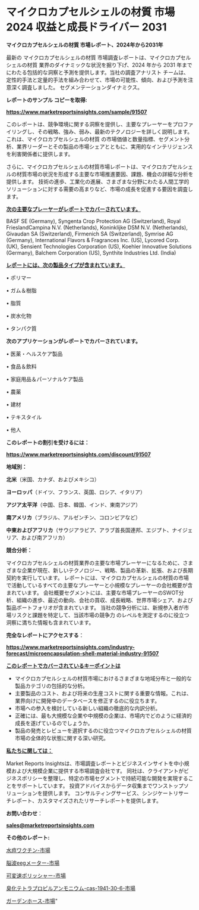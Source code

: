 # マイクロカプセルシェルの材質 市場 2024 収益と成長ドライバー 2031

<strong>マイクロカプセルシェルの材質 市場レポート、2024年から2031年</strong>

最新の マイクロカプセルシェルの材質 市場調査レポートは、マイクロカプセルシェルの材質 業界のダイナミックな状況を掘り下げ、2024 年から 2031 年までにわたる包括的な洞察と予測を提供します。当社の調査アナリスト チームは、定性的手法と定量的手法を組み合わせて、市場の可能性、傾向、および予測を注意深く調査しました。 セグメンテーションダイナミクス。



<strong>レポートのサンプル コピーを取得:</strong> <a href=https://www.marketreportsinsights.com/sample/91507>

<strong><u>https://www.marketreportsinsights.com/sample/91507</u></strong></a>

このレポートは、競争環境に関する洞察を提供し、主要なプレーヤーをプロファイリングし、その戦略、強み、弱み、最新のテクノロジーを詳しく説明します。 これは、マイクロカプセルシェルの材質 の市場価値と数量指標、セグメント分析、業界リーダーとその製品の市場シェアとともに、実用的なインテリジェンスを利害関係者に提供します。

さらに、マイクロカプセルシェルの材質市場レポートは、マイクロカプセルシェルの材質市場の状況を形成する主要な市場推進要因、課題、機会の詳細な分析を提供します。 技術の進歩、工業化の進展、さまざまな分野にわたる人間工学的ソリューションに対する需要の高まりなど、市場の成長を促進する要因を調査します。



<strong><u>次の主要なプレーヤーがレポートでカバーされています。</u></strong>

BASF SE (Germany), Syngenta Crop Protection AG (Switzerland), Royal FrieslandCampina N.V. (Netherlands), Koninklijke DSM N.V. (Netherlands), Givaudan SA (Switzerland), Firmenich SA (Switzerland), Symrise AG (Germany), International Flavors & Fragrances Inc. (US), Lycored Corp. (UK), Sensient Technologies Corporation (US), Koehler Innovative Solutions (Germany), Balchem Corporation (US), Synthite Industries Ltd. (India)



<strong><u><b>レポートには、次の製品タイプが含まれています。</b></u></strong>

• ポリマー

• ガム＆樹脂

• 脂質

• 炭水化物

• タンパク質



<strong><b>次のアプリケーションがレポートでカバーされています。</b></strong>

• 医薬・ヘルスケア製品

• 食品＆飲料

• 家庭用品＆パーソナルケア製品

• 農薬

• 建材

• テキスタイル

• 他人



<strong><b>このレポートの割引を受けるには：</b></strong><a href=https://www.marketreportsinsights.com/discount/91507>

<strong><u>https://www.marketreportsinsights.com/discount/91507</u></strong></a>



<strong>地域別：</strong>



<strong>北米</strong>（米国、カナダ、およびメキシコ）



<strong>ヨーロッパ</strong>（ドイツ、フランス、英国、ロシア、イタリア）



<strong>アジア太平洋</strong>（中国、日本、韓国、インド、東南アジア）



<strong>南アメリカ</strong>（ブラジル、アルゼンチン、コロンビアなど）



<strong>中東およびアフリカ</strong>（サウジアラビア、アラブ首長国連邦、エジプト、ナイジェリア、および南アフリカ）



<strong>競合分析：</strong>

マイクロカプセルシェルの材質業界の主要な市場プレーヤーになるために、さまざまな企業が現在、新しいテクノロジー、戦略、製品の革新、拡張、および長期契約を実行しています。 レポートには、マイクロカプセルシェルの材質の市場で活動しているすべての主要なプレーヤーと小規模なプレーヤーの会社概要が含まれています。 会社概要セグメントには、主要な市場プレーヤーのSWOT分析、組織の進歩、最近の動向、会社の買収、成長戦略、世界市場シェア、および製品ポートフォリオが含まれています。 当社の競争分析には、新規参入者が市場リスクと課題を特定して、当該市場の競争力 のレベルを測定するのに役立つ洞察に満ちた情報も含まれています。



<strong>完全なレポートにアクセスする</strong>：

<a href=https://www.marketreportsinsights.com/industry-forecast/microencapsulation-shell-material-industry-91507>

<strong><u>https://www.marketreportsinsights.com/industry-forecast/microencapsulation-shell-material-industry-91507</u></strong></a>



<strong><u><b>このレポートでカバーされているキーポイントは</b></u></strong>
<ul>
  <li>マイクロカプセルシェルの材質市場におけるさまざまな地域分布と一般的な製品カテゴリの包括的な分析。</li>
  <li>主要製品のコスト、および将来の生産コストに関する重要な情報。これは、業界向けに開発中のデータベースを修正するのに役立ちます。</li>
  <li>市場への参入を検討している新しい組織の徹底的な内訳分析。</li>
  <li>正確には、最も大規模な企業や中規模の企業は、市場内でどのように経済的成長を遂げているのでしょうか。</li>
  <li>製品の発売とレビューを選択するのに役立つマイクロカプセルシェルの材質市場の全体的な状態に関する深い研究。</li>
</ul>


<strong><u><b>私たちに関しては：</b></u></strong>

Market Reports Insightsは、市場調査レポートとビジネスインサイトを中小規模および大規模企業に提供する市場調査会社です。 同社は、クライアントがビジネスポリシーを整理し、特定の市場セグメントで持続可能な開発を実現することをサポートしています。 投資アドバイスからデータ収集までワンストップソリューションを提供します。 コンサルティングサービス、シンジケートリサーチレポート、カスタマイズされたリサーチレポートを提供します。



<strong><b>お問い合わせ</b></strong>：

<a href=mailto:sales@marketreportsinsights.com>

<strong><u>sales@marketreportsinsights.com</u></strong></a>



<strong>その他のレポート:</strong>

<a href=https://www.linkedin.com/pulse/水痘ワクチン-市場-2023-年のダイナミクスとビジネストレンド-2030-gyylf/>水痘ワクチン-市場</a>

<a href=https://www.linkedin.com/pulse/脳波eegメーター-市場-2023-年のダイナミクスとビジネストレンド-2bz7f/>脳波eegメーター-市場</a>

<a href=https://www.linkedin.com/pulse/可変速ポリッシャー-市場-2023-swot-分析と成長率-2030-fxa6f/>可変速ポリッシャー-市場</a>

<a href=https://www.linkedin.com/pulse/臭化テトラプロピルアンモニウム-cas-1941-30-6-市場-2023-新興市場-将来の動向と市場需要-2030-8rodf/>臭化テトラプロピルアンモニウム-cas-1941-30-6-市場</a>

<a href=https://www.linkedin.com/pulse/ガーデンホース-市場-2023-推進要因と成長機会-2030-pr-news-hub-kddlf/>ガーデンホース-市場</a>"
